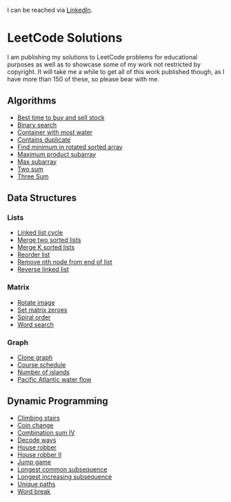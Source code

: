 I can be reached via [LinkedIn](https://www.linkedin.com/in/claus-michelsen-97756643/).

# LeetCode Solutions
I am publishing my solutions to LeetCode problems for educational purposes as well as to showcase some of my work not restricted by copyright. It will take me a while to get all of this  work published though, as I have more than 150 of these, so please bear with me.
## Algorithms
- [Best time to buy and sell stock](https://github.com/ClausMichelsen/LeetCode/blob/master/LeetCode/Algorithms/BestTimeToBuyAndSellStock.cpp)
- [Binary search](https://github.com/ClausMichelsen/LeetCode/blob/master/LeetCode/Algorithms/BinarySearch.cpp)
- [Container with most water](https://github.com/ClausMichelsen/LeetCode/blob/master/LeetCode/Algorithms/ContainerWithMostWater.cpp)
- [Contains duplicate](https://github.com/ClausMichelsen/LeetCode/blob/master/LeetCode/Algorithms/ContainsDuplicate.cpp)
- [Find minimum in rotated sorted array](https://github.com/ClausMichelsen/LeetCode/blob/master/LeetCode/Algorithms/FindMinimumInRotatedSortedArray.cpp)
- [Maximum product subarray](https://github.com/ClausMichelsen/LeetCode/blob/master/LeetCode/Algorithms/MaximumProductSubarray.cpp)
- [Max subarray](https://github.com/ClausMichelsen/LeetCode/blob/master/LeetCode/Algorithms/MaxSubarray.cpp)
- [Two sum](https://github.com/ClausMichelsen/LeetCode/blob/master/LeetCode/Algorithms/TwoSum.cpp)
- [Three Sum](https://github.com/ClausMichelsen/LeetCode/blob/master/LeetCode/Algorithms/ThreeSum.cpp)
## Data Structures
### Lists
- [Linked list cycle](https://github.com/ClausMichelsen/LeetCode/blob/master/LeetCode/DataStructures/Lists/LinkedListCycle.cpp)
- [Merge two sorted lists](https://github.com/ClausMichelsen/LeetCode/blob/master/LeetCode/DataStructures/Lists/MergeTwoSortedLists.cpp)
- [Merge K sorted lists](https://github.com/ClausMichelsen/LeetCode/blob/master/LeetCode/DataStructures/Lists/MergeKSortedLists.cpp)
- [Reorder list](https://github.com/ClausMichelsen/LeetCode/blob/master/LeetCode/DataStructures/Lists/ReorderList.cpp)
- [Remove nth node from end of list](https://github.com/ClausMichelsen/LeetCode/blob/master/LeetCode/DataStructures/Lists/RemoveNthNodeFromEndOfList.cpp)
- [Reverse linked list](https://github.com/ClausMichelsen/LeetCode/blob/master/LeetCode/DataStructures/Lists/ReverseLinkedList.cpp)
### Matrix
- [Rotate image](https://github.com/ClausMichelsen/LeetCode/blob/master/LeetCode/DataStructures/Matrix/RotateImage.cpp)
- [Set matrix zeroes](https://github.com/ClausMichelsen/LeetCode/blob/master/LeetCode/DataStructures/Matrix/SetMatrixZeroes.cpp)
- [Spiral order](https://github.com/ClausMichelsen/LeetCode/blob/master/LeetCode/DataStructures/Matrix/SpiralOrder.cpp)
- [Word search](https://github.com/ClausMichelsen/LeetCode/blob/master/LeetCode/DataStructures/Matrix/WordSearch.cpp)
### Graph
- [Clone graph](https://github.com/ClausMichelsen/LeetCode/blob/master/LeetCode/DataStructures/Graph/CloneGraph.cpp)
- [Course schedule](https://github.com/ClausMichelsen/LeetCode/blob/master/LeetCode/DataStructures/Graph/CourseSchedule.cpp)
- [Number of islands](https://github.com/ClausMichelsen/LeetCode/blob/master/LeetCode/DataStructures/Graph/NumberOfIslands.cpp)
- [Pacific Atlantic water flow](https://github.com/ClausMichelsen/LeetCode/blob/master/LeetCode/DataStructures/Graph/PacificAtlanticWaterFlow.cpp)
## Dynamic Programming
- [Climbing stairs](https://github.com/ClausMichelsen/LeetCode/blob/master/LeetCode/DynamicProgramming/ClimbingStairs.cpp)
- [Coin change](https://github.com/ClausMichelsen/LeetCode/blob/master/LeetCode/DynamicProgramming/CoinChange.cpp)
- [Combination sum IV](https://github.com/ClausMichelsen/LeetCode/blob/master/LeetCode/DynamicProgramming/CombinationSumIV.cpp)
- [Decode ways](https://github.com/ClausMichelsen/LeetCode/blob/master/LeetCode/DynamicProgramming/DecodeWays.cpp)
- [House robber](https://github.com/ClausMichelsen/LeetCode/blob/master/LeetCode/DynamicProgramming/HouseRobber.cpp)
- [House robber II](https://github.com/ClausMichelsen/LeetCode/blob/master/LeetCode/DynamicProgramming/HouseRobberII.cpp)
- [Jump game](https://github.com/ClausMichelsen/LeetCode/blob/master/LeetCode/DynamicProgramming/JumpGame.cpp)
- [Longest common subsequence](https://github.com/ClausMichelsen/LeetCode/blob/master/LeetCode/DynamicProgramming/LongestCommonSubsequence.cpp)
- [Longest increasing subsequence](https://github.com/ClausMichelsen/LeetCode/blob/master/LeetCode/DynamicProgramming/LongestIncreasingSubsequence.cpp)
- [Unique paths](https://github.com/ClausMichelsen/LeetCode/blob/master/LeetCode/DynamicProgramming/UniquePaths.cpp)
- [Word break](https://github.com/ClausMichelsen/LeetCode/blob/master/LeetCode/DynamicProgramming/WordBreak.cpp)



<!--
**ClausMichelsen/ClausMichelsen** is a ✨ _special_ ✨ repository because its `README.md` (this file) appears on your GitHub profile.

Here are some ideas to get you started:

- 🔭 I’m currently working on ...
- 🌱 I’m currently learning ...
- 👯 I’m looking to collaborate on ...
- 🤔 I’m looking for help with ...
- 💬 Ask me about ...
- 📫 How to reach me: ...
- 😄 Pronouns: ...
- ⚡ Fun fact: ...
-->
